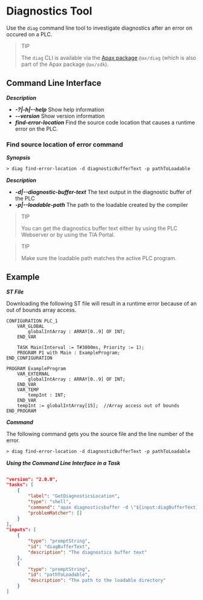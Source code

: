 # Diagnostics Tool <Badge text="Experimental" type="warn" />

Use the `diag` command line tool to investigate diagnostics after an error on occured on a PLC.

> TIP
>
> The `diag` CLI is available via the [Apax package](/docs/apax/packages) `@ax/diag` (which is also part of the Apax package `@ax/sdk`).

## Command Line Interface

**_Description_**

- **_-?|-h|--help_** Show help information
- **_--version_** Show version information
- **_find-error-location_** Find the source code location that causes a runtime error on the PLC.

### Find source location of error command

**_Synopsis_**

```txt
> diag find-error-location -d diagnosticBufferText -p pathToLoadable
```

**_Description_**

- **_-d|--diagnostic-buffer-text_** The text output in the diagnostic buffer of the PLC
- **_-p|--loadable-path_** The path to the loadable created by the compiler

> TIP
>
> You can get the diagnostics buffer text either by using the PLC Webserver or by using the TIA Portal.

> TIP
>
> Make sure the loadable path matches the active PLC program.

## Example

**_ST File_**

Downloading the following ST file will result in a runtime error because of an out of bounds array access.

```iecst
CONFIGURATION PLC_1
    VAR_GLOBAL
        globalIntArray : ARRAY[0..9] OF INT;
    END_VAR

    TASK Main(Interval := T#3000ms, Priority := 1);
    PROGRAM P1 with Main : ExampleProgram;
END_CONFIGURATION

PROGRAM ExampleProgram
    VAR_EXTERNAL
        globalIntArray : ARRAY[0..9] OF INT;
    END_VAR
    VAR_TEMP
        tempInt : INT;
    END_VAR
    tempInt := globalIntArray[15];  //Array access out of bounds
END_PROGRAM
```

**_Command_**

The following command gets you the source file and the line number of the error.

```txt
> diag find-error-location -d diagnosticBufferText -p pathToLoadable
```

**_Using the Command Line Interface in a Task_**

```json

"version": "2.0.0",
"tasks": [
    {
        "label": "GetDiagnosticsLocation",
        "type": "shell",
        "command": "apax diagnosticsbuffer -d \"${input:diagBufferText}\" -s \"${input:pathToLoadable}\"",
        "problemMatcher": []
    }
],
"inputs": [
    {
        "type": "promptString",
        "id": "diagBufferText",
        "description": "The diagnostics buffer text"
    },
    {
        "type": "promptString",
        "id": "pathToLoadable",
        "description": "The path to the loadable directory"
    }
]

```
